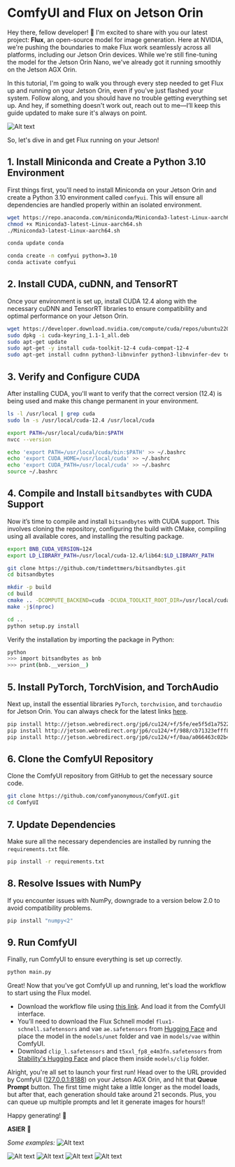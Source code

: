 # ComfyUI and Flux on Jetson Orin

Hey there, fellow developer! 👋 I'm excited to share with you our latest project: **Flux**, an open-source model for image generation. Here at NVIDIA, we're pushing the boundaries to make Flux work seamlessly across all platforms, including our Jetson Orin devices. While we're still fine-tuning the model for the Jetson Orin Nano, we've already got it running smoothly on the Jetson AGX Orin.

In this tutorial, I'm going to walk you through every step needed to get Flux up and running on your Jetson Orin, even if you've just flashed your system. Follow along, and you should have no trouble getting everything set up. And hey, if something doesn't work out, reach out to me—I’ll keep this guide updated to make sure it's always on point.

![Alt text](./images/flux5.png)

So, let's dive in and get Flux running on your Jetson!

## 1. Install Miniconda and Create a Python 3.10 Environment

First things first, you'll need to install Miniconda on your Jetson Orin and create a Python 3.10 environment called `comfyui`. This will ensure all dependencies are handled properly within an isolated environment.

```sh
wget https://repo.anaconda.com/miniconda/Miniconda3-latest-Linux-aarch64.sh
chmod +x Miniconda3-latest-Linux-aarch64.sh
./Miniconda3-latest-Linux-aarch64.sh

conda update conda

conda create -n comfyui python=3.10
conda activate comfyui
```

## 2. Install CUDA, cuDNN, and TensorRT

Once your environment is set up, install CUDA 12.4 along with the necessary cuDNN and TensorRT libraries to ensure compatibility and optimal performance on your Jetson Orin.

```sh
wget https://developer.download.nvidia.com/compute/cuda/repos/ubuntu2204/arm64/cuda-keyring_1.1-1_all.deb
sudo dpkg -i cuda-keyring_1.1-1_all.deb
sudo apt-get update
sudo apt-get -y install cuda-toolkit-12-4 cuda-compat-12-4
sudo apt-get install cudnn python3-libnvinfer python3-libnvinfer-dev tensorrt
```

## 3. Verify and Configure CUDA

After installing CUDA, you'll want to verify that the correct version (12.4) is being used and make this change permanent in your environment.

```sh
ls -l /usr/local | grep cuda
sudo ln -s /usr/local/cuda-12.4 /usr/local/cuda

export PATH=/usr/local/cuda/bin:$PATH
nvcc --version

echo 'export PATH=/usr/local/cuda/bin:$PATH' >> ~/.bashrc
echo 'export CUDA_HOME=/usr/local/cuda' >> ~/.bashrc
echo 'export CUDA_PATH=/usr/local/cuda' >> ~/.bashrc
source ~/.bashrc
```

## 4. Compile and Install `bitsandbytes` with CUDA Support

Now it’s time to compile and install `bitsandbytes` with CUDA support. This involves cloning the repository, configuring the build with CMake, compiling using all available cores, and installing the resulting package.

```sh
export BNB_CUDA_VERSION=124
export LD_LIBRARY_PATH=/usr/local/cuda-12.4/lib64:$LD_LIBRARY_PATH

git clone https://github.com/timdettmers/bitsandbytes.git
cd bitsandbytes

mkdir -p build
cd build
cmake .. -DCOMPUTE_BACKEND=cuda -DCUDA_TOOLKIT_ROOT_DIR=/usr/local/cuda-12.4
make -j$(nproc)

cd ..
python setup.py install
```

Verify the installation by importing the package in Python:

```sh
python
>>> import bitsandbytes as bnb
>>> print(bnb.__version__)
```

## 5. Install PyTorch, TorchVision, and TorchAudio

Next up, install the essential libraries `PyTorch`, `torchvision`, and `torchaudio` for Jetson Orin. You can always check for the latest links [here](http://jetson.webredirect.org/jp6/cu124).

```sh
pip install http://jetson.webredirect.org/jp6/cu124/+f/5fe/ee5f5d1a75229/torch-2.3.0-cp310-cp310-linux_aarch64.whl
pip install http://jetson.webredirect.org/jp6/cu124/+f/988/cb71323efff87/torchvision-0.18.0a0+6043bc2-cp310-cp310-linux_aarch64.whl
pip install http://jetson.webredirect.org/jp6/cu124/+f/0aa/a066463c02b4a/torchaudio-2.3.0+952ea74-cp310-cp310-linux_aarch64.whl
```

## 6. Clone the ComfyUI Repository

Clone the ComfyUI repository from GitHub to get the necessary source code.

```sh
git clone https://github.com/comfyanonymous/ComfyUI.git
cd ComfyUI
```

## 7. Update Dependencies

Make sure all the necessary dependencies are installed by running the `requirements.txt` file.

```sh
pip install -r requirements.txt
```

## 8. Resolve Issues with NumPy

If you encounter issues with NumPy, downgrade to a version below 2.0 to avoid compatibility problems.

```sh
pip install "numpy<2"
```

## 9. Run ComfyUI

Finally, run ComfyUI to ensure everything is set up correctly.

```sh
python main.py
```



Great! Now that you’ve got ComfyUI up and running, let's load the workflow to start using the Flux model. 

* Download the workflow file using [this link](./assets/workflow_agx_orin_4steps.json). And load it from the ComfyUI interface.
* You’ll need to download the Flux Schnell model `flux1-schnell.safetensors` and vae `ae.safetensors` from [Hugging Face](https://huggingface.co/black-forest-labs/FLUX.1-schnell/tree/main) and place the model in the `models/unet` folder and vae in `models/vae` within ComfyUI.
* Download `clip_l.safetensors` and `t5xxl_fp8_e4m3fn.safetensors` from [Stability's Hugging Face](https://huggingface.co/stabilityai/stable-diffusion-3-medium/tree/main/text_encoders) and place them inside `models/clip` folder.


Alright, you're all set to launch your first run! Head over to the URL provided by ComfyUI ([127.0.0.1:8188](http://127.0.0.1:8188)) on your Jetson AGX Orin, and hit that **Queue Prompt** button. The first time might take a little longer as the model loads, but after that, each generation should take around 21 seconds. Plus, you can queue up multiple prompts and let it generate images for hours!!

Happy generating! 🎉

**ASIER** 🚀

*Some examples:* 
![Alt text](./images/flux2.png)


![Alt text](./images/flux1.png)
![Alt text](./images/flux0.png)
![Alt text](./images/flux3.png)
![Alt text](./images/flux4.png)






